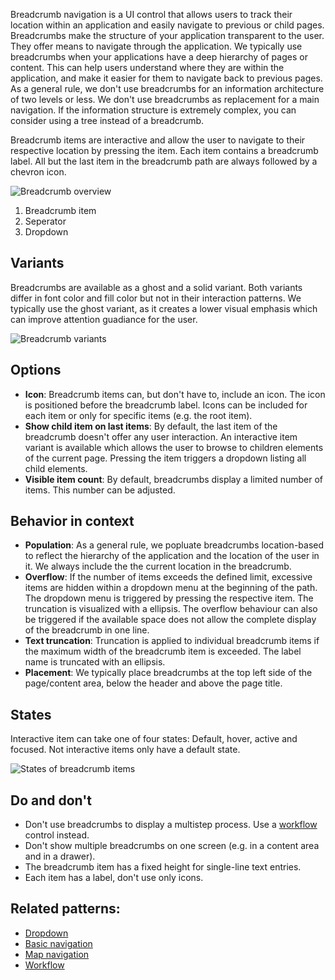 Breadcrumb navigation is a UI control that allows users to track their location within an application and easily navigate to previous or child pages.
Breadcrumbs make the structure of your application transparent to the user. They offer means to navigate through the application. We typically use breadcrumbs when your applications have a deep hierarchy of pages or content. This can help users understand where they are within the application, and make it easier for them to navigate back to previous pages. As a general rule, we don't use breadcrumbs for an information architecture of two levels or less. We don't use breadcrumbs as replacement for a main navigation. If the information structure is extremely complex, you can consider using a tree instead of a breadcrumb.

Breadcrumb items are interactive and allow the user to navigate to their respective location by pressing the item. Each item contains a breadcrumb label. All but the last item in the breadcrumb path are always followed by a chevron icon.

![Breadcrumb overview](https://www.figma.com/file/wEptRgAezDU1z80Cn3eZ0o/iX-Pattern-Illustrations?type=design&node-id=20%3A8463&mode=design&t=JS1Aklcq48swr0Im-1)
1. Breadcrumb item
2. Seperator
3. Dropdown

## Variants

Breadcrumbs are available as a ghost and a solid variant. Both variants differ in font color and fill color but not in their interaction patterns. We typically use the ghost variant, as it creates a lower visual emphasis which can improve attention guadiance for the user.

![Breadcrumb variants](https://www.figma.com/file/wEptRgAezDU1z80Cn3eZ0o/iX-Pattern-Illustrations?type=design&node-id=20%3A352&mode=design&t=JS1Aklcq48swr0Im-1)

## Options
- **Icon**: Breadcrumb items can, but don't have to, include an icon. The icon is positioned before the breadcrumb label. Icons can be included for each item or only for specific items (e.g. the root item).
- **Show child item on last items**:  By default, the last item of the breadcrumb doesn't offer any user interaction. An interactive item variant is available which allows the user to browse to children elements of the current page. Pressing the item triggers a dropdown listing all child elements.
- **Visible item count**: By default, breadcrumbs display a limited number of items. This number can be adjusted.

## Behavior in context

- **Population**: As a general rule, we popluate breadcrumbs location-based to reflect the hierarchy of the application and the location of the user in it. We always include the the current location in the breadcrumb.
- **Overflow**: If the number of items exceeds the defined limit, excessive items are hidden within a dropdown menu at the beginning of the path. The dropdown menu is triggered by pressing the respective item. The truncation is visualized with a ellipsis. The overflow behaviour can also be triggered if the available space does not allow the complete display of the breadcrumb in one line.
- **Text truncation**: Truncation is applied to individual breadcrumb items if the maximum width of the breadcrumb item is exceeded. The label name is truncated with an ellipsis.
- **Placement**: We typically place breadcrumbs at the top left side of the page/content area,  below the header and above the page title.

## States

Interactive item can take one of four states: Default, hover, active and focused. Not interactive items only have a default state.

![States of breadcrumb items](https://www.figma.com/file/wEptRgAezDU1z80Cn3eZ0o/iX-Pattern-Illustrations?type=design&node-id=120%3A7463&mode=design&t=JS1Aklcq48swr0Im-1)

## Do and don't


- Don't use breadcrumbs to display a multistep process. Use a [workflow](workflow.md) control instead.
- Don't show multiple breadcrumbs on one screen (e.g. in a content area and in a drawer).
- The breadcrumb item has a fixed height for single-line text entries.
- Each item has a label, don't use only icons.

## Related patterns:

- [Dropdown](dropdown.md)
- [Basic navigation](navigation/basic-navigation.md)
- [Map navigation](navigation/map-navigation.md)
- [Workflow](workflow.md)
